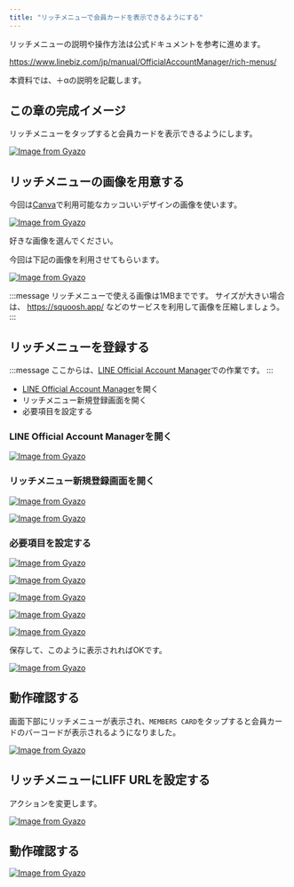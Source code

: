 ```yaml
---
title: "リッチメニューで会員カードを表示できるようにする"
---
```


リッチメニューの説明や操作方法は公式ドキュメントを参考に進めます。

https://www.linebiz.com/jp/manual/OfficialAccountManager/rich-menus/

本資料では、＋αの説明を記載します。

## この章の完成イメージ

リッチメニューをタップすると会員カードを表示できるようにします。

[![Image from Gyazo](https://i.gyazo.com/7762e84376fc7c5e2a239bd233b28f94.gif)](https://gyazo.com/7762e84376fc7c5e2a239bd233b28f94)

## リッチメニューの画像を用意する

今回は[Canva](https://www.canva.com/)で利用可能なカッコいいデザインの画像を使います。

[![Image from Gyazo](https://i.gyazo.com/b39bcb1e1dc0c1ba4d34fc082b747915.png)](https://gyazo.com/b39bcb1e1dc0c1ba4d34fc082b747915)

好きな画像を選んでください。

今回は下記の画像を利用させてもらいます。

[![Image from Gyazo](https://i.gyazo.com/1ad627828ed2de9527a27ac831d2f5a6.jpg)](https://gyazo.com/1ad627828ed2de9527a27ac831d2f5a6)

:::message
リッチメニューで使える画像は1MBまでです。
サイズが大きい場合は、 https://squoosh.app/ などのサービスを利用して画像を圧縮しましょう。
:::

## リッチメニューを登録する

:::message
ここからは、[LINE Official Account Manager](https://manager.line.biz/)での作業です。
:::

- [LINE Official Account Manager](https://manager.line.biz/)を開く
- リッチメニュー新規登録画面を開く
- 必要項目を設定する

### LINE Official Account Managerを開く

[![Image from Gyazo](https://i.gyazo.com/d5e284bffb9d45a9933ba5b14f037d82.png)](https://gyazo.com/d5e284bffb9d45a9933ba5b14f037d82)

### リッチメニュー新規登録画面を開く

[![Image from Gyazo](https://i.gyazo.com/f7e6d139cbccbb5d335c2c821d679eb3.png)](https://gyazo.com/f7e6d139cbccbb5d335c2c821d679eb3)

[![Image from Gyazo](https://i.gyazo.com/a65c2c79ac2ed8f649f725c9aa580ec7.png)](https://gyazo.com/a65c2c79ac2ed8f649f725c9aa580ec7)

### 必要項目を設定する

[![Image from Gyazo](https://i.gyazo.com/66bc0c77ccf1f79bd52d224eef2b2002.png)](https://gyazo.com/66bc0c77ccf1f79bd52d224eef2b2002)

[![Image from Gyazo](https://i.gyazo.com/dc620bd9542c6adc7d463231d999291e.png)](https://gyazo.com/dc620bd9542c6adc7d463231d999291e)

[![Image from Gyazo](https://i.gyazo.com/0d8f4bb3540c7721d964360371438513.png)](https://gyazo.com/0d8f4bb3540c7721d964360371438513)

[![Image from Gyazo](https://i.gyazo.com/dc620bd9542c6adc7d463231d999291e.png)](https://gyazo.com/dc620bd9542c6adc7d463231d999291e)

[![Image from Gyazo](https://i.gyazo.com/3509c4f81727079ddbd227ff5851cd79.png)](https://gyazo.com/3509c4f81727079ddbd227ff5851cd79)

保存して、このように表示されればOKです。

[![Image from Gyazo](https://i.gyazo.com/5e17b2c40f419c0ef54e5eeb0a6589c9.png)](https://gyazo.com/5e17b2c40f419c0ef54e5eeb0a6589c9)

## 動作確認する

画面下部にリッチメニューが表示され、`MEMBERS CARD`をタップすると会員カードのバーコードが表示されるようになりました。

[![Image from Gyazo](https://i.gyazo.com/7762e84376fc7c5e2a239bd233b28f94.gif)](https://gyazo.com/7762e84376fc7c5e2a239bd233b28f94)

## リッチメニューにLIFF URLを設定する

アクションを変更します。

[![Image from Gyazo](https://i.gyazo.com/2392bb00c536d9660d556aab0518e0d7.png)](https://gyazo.com/2392bb00c536d9660d556aab0518e0d7)

## 動作確認する

[![Image from Gyazo](https://i.gyazo.com/7585cc1593670d12a2e66769f0800567.gif)](https://gyazo.com/7585cc1593670d12a2e66769f0800567)
